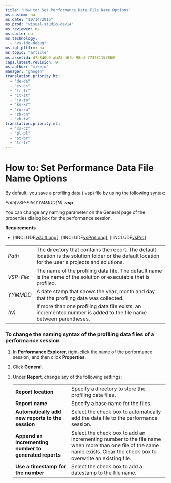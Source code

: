 ```yaml
---
title: "How to: Set Performance Data File Name Options"
ms.custom: na
ms.date: "10/14/2016"
ms.prod: "visual-studio-dev14"
ms.reviewer: na
ms.suite: na
ms.technology: 
  - "vs-ide-debug"
ms.tgt_pltfrm: na
ms.topic: "article"
ms.assetid: d7a8d6b9-ab23-46fb-98ed-774781157860
caps.latest.revision: 9
ms.author: "mikejo"
manager: "ghogen"
translation.priority.ht: 
  - "de-de"
  - "es-es"
  - "fr-fr"
  - "it-it"
  - "ja-jp"
  - "ko-kr"
  - "ru-ru"
  - "zh-cn"
  - "zh-tw"
translation.priority.mt: 
  - "cs-cz"
  - "pl-pl"
  - "pt-br"
  - "tr-tr"
---
```

# How to: Set Performance Data File Name Options
By default, you save a profiling data (.vsp) file by using the following syntax:  
  
 *Path\VSP-File\YYMMDD(N)* **.vsp**  
  
 You can change any naming parameter on the General page of the properties dialog box for the performance session.  
  
 **Requirements**  
  
-   [!INCLUDE[vsUltLong](../codequality/includes/vsultlong_md.md)], [!INCLUDE[vsPreLong](../codequality/includes/vsprelong_md.md)], [!INCLUDE[vsPro](../codequality/includes/vspro_md.md)]  
  
|||  
|-|-|  
|*Path*|The directory that contains the report. The default location is the solution folder or the default location for the user's projects and solutions.|  
|*VSP-File*|The name of the profiling data file. The default name is the name of the solution or executable that is profiled.|  
|*YYMMDD*|A date stamp that shows the year, month and day that the profiling data was collected.|  
|*(N)*|If more than one profiling data file exists, an incremented number is added to the file name between parentheses.|  
  
### To change the naming syntax of the profiling data files of a performance session  
  
1.  In **Performance Explorer**, right-click the name of the performance session, and then click **Properties**.  
  
2.  Click **General**.  
  
3.  Under **Report**, change any of the following settings:  
  
    |||  
    |-|-|  
    |**Report location**|Specify a directory to store the profiling data files.|  
    |**Report name**|Specify a base name for the files.|  
    |**Automatically add new reports to the session**|Select the check box to automatically add the data file to the performance session.|  
    |**Append an incrementing number to generated reports**|Select the check box to add an incrementing number to the file name when more than one file of the same name exists. Clear the check box to overwrite an existing file.|  
    |**Use a timestamp for the number**|Select the check box to add a datestamp to the file name.|